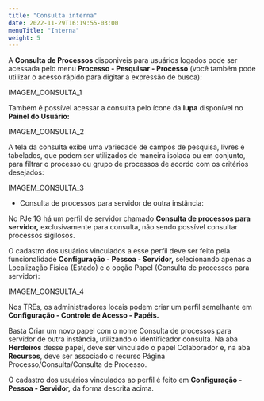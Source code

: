 ```yaml
---
title: "Consulta interna"
date: 2022-11-29T16:19:55-03:00
menuTitle: "Interna"
weight: 5
---
```


A **Consulta de Processos** disponiveis para usuários logados pode ser acessada pelo menu **Processo - Pesquisar - Processo** (você também pode utilizar o acesso rápido para digitar a expressão de busca):

IMAGEM_CONSULTA_1

Também é possível acessar a consulta pelo ícone da **lupa** disponível no **Painel do Usuário:**

IMAGEM_CONSULTA_2

A tela da consulta exibe uma variedade de campos de pesquisa, livres e tabelados, que podem ser utilizados de maneira isolada ou em conjunto, para filtrar o processo ou grupo de processos de acordo com os critérios desejados:

IMAGEM_CONSULTA_3

+ Consulta de processos para servidor de outra instância:

No PJe 1G há um perfil de servidor chamado **Consulta de processos para servidor,** exclusivamente para consulta, não sendo possível consultar processos sigilosos. 

O cadastro dos usuários vinculados a esse perfil deve ser feito pela funcionalidade **Configuração - Pessoa - Servidor,** selecionando apenas a Localização Física (Estado) e o opção Papel (Consulta de processos para servidor):

IMAGEM_CONSULTA_4

Nos TREs, os administradores locais podem criar um perfil semelhante em **Configuração - Controle de Acesso - Papéis.**

Basta Criar um novo papel com o nome Consulta de processos para servidor de outra instância, utilizando o identificador consulta. Na aba **Herdeiros** desse papel, deve ser vinculado o papel Colaborador e, na aba **Recursos**, deve ser associado o recurso Página Processo/Consulta/Consulta de Processo.

O cadastro dos usuários vinculados ao perfil é feito em **Configuração - Pessoa - Servidor,** da forma descrita acima.
